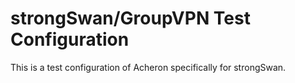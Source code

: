 strongSwan/GroupVPN Test Configuration
======================================

This is a test configuration of Acheron specifically for strongSwan.
